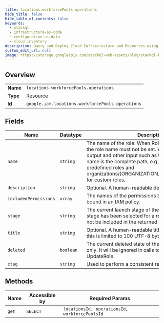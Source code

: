 ```yaml
---
title: locations.workforcePools.operations
hide_title: false
hide_table_of_contents: false
keywords:
  - stackql
  - infrastructure-as-code
  - configuration-as-data
  - cloud inventory
description: Query and Deploy Cloud Infrastructure and Resources using SQL
custom_edit_url: null
image: https://storage.googleapis.com/stackql-web-assets/blog/stackql-blog-post-featured-image.png
---
```

  
    

## Overview
<table><tbody>
<tr><td><b>Name</b></td><td><code>locations.workforcePools.operations</code></td></tr>
<tr><td><b>Type</b></td><td>Resource</td></tr>
<tr><td><b>Id</b></td><td><code>google.iam.locations.workforcePools.operations</code></td></tr>
</tbody></table>

## Fields
| Name | Datatype | Description |
| ---- | -------- | ----------- |
| `name` | `string` | The name of the role. When Role is used in CreateRole, the role name must not be set. When Role is used in output and other input such as UpdateRole, the role name is the complete path, e.g., roles/logging.viewer for predefined roles and organizations/{ORGANIZATION_ID}/roles/logging.viewer for custom roles. |
| `description` | `string` | Optional. A human-readable description for the role. |
| `includedPermissions` | `array` | The names of the permissions this role grants when bound in an IAM policy. |
| `stage` | `string` | The current launch stage of the role. If the `ALPHA` launch stage has been selected for a role, the `stage` field will not be included in the returned definition for the role. |
| `title` | `string` | Optional. A human-readable title for the role. Typically this is limited to 100 UTF-8 bytes. |
| `deleted` | `boolean` | The current deleted state of the role. This field is read only. It will be ignored in calls to CreateRole and UpdateRole. |
| `etag` | `string` | Used to perform a consistent read-modify-write. |
## Methods
| Name | Accessible by | Required Params |
| ---- | ------------- | --------------- |
| `get` | `SELECT` | `locationsId, operationsId, workforcePoolsId` |

